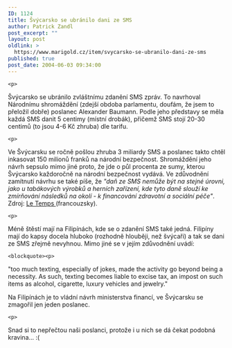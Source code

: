 ```yaml
---
ID: 1124
title: Švýcarsko se ubránilo dani ze SMS
author: Patrick Zandl
post_excerpt: ""
layout: post
oldlink: >
  https://www.marigold.cz/item/svycarsko-se-ubranilo-dani-ze-sms
published: true
post_date: 2004-06-03 09:34:00
---
```

	<p>
Švýcarsko se ubránilo zvláštnímu zdanění SMS zpráv. To navrhoval Národnímu shromáždění (zdejší obdoba parlamentu, doufám, že jsem to přeložil dobře) poslanec Alexander Baumann. Podle jeho představy se měla každá SMS danit 5 centimy (místní drobák), přičemž SMS stojí  20-30 centimů (to jsou 4-6 Kč zhruba) dle tarifu. </p>

	<p>
Ve Švýcarsku se ročně pošlou zhruba 3 miliardy SMS a poslanec takto chtěl inkasovat 150 milionů franků na národní bezpečnost. Shromáždění jeho návrh sepsulo mimo jiné proto, že jde o půl procenta ze sumy, kterou Švýcarsko každoročně na národní bezpečnost vydává. Ve zdůvodnění zamítnutí návrhu se také píše, že <i>"daň ze SMS nemůže být na stejné úrovni, jako u tabákových výrobků a herních zařízení, kde tyto daně slouží ke zmírňování následků na okolí - k financování zdravotní a sociální péče"</i>. Zdroj: <a href="http://www.letemps.ch/template/static.asp?ats=20040601114704157172019048030.xml">Le Temps </a>(francouzsky).</p>

	<p>
Méně štěstí mají na Filipínách, kde se o zdanění SMS také jedná. Filipíny mají do kapsy docela hluboko (rozhodně hlouběji, než švýcaři) a tak se dani ze SMS zřejmě nevyhnou. Mimo jiné se v jejím zdůvodnění uvádí: </p>

	<blockquote><p>
"too much texting, especially of jokes, made the activity go beyond being a necessity. As such, texting becomes liable to excise tax, an impost on such items as alcohol, cigarette, luxury vehicles and jewelry." </p>
</blockquote>
	<p>
Na Filipínách je to vládní návrh ministerstva financí, ve Švýcarsku se zmagořil jen jeden poslanec. </p>

	<p>
Snad si to nepřečtou naši poslanci, protože i u nich se dá čekat podobná kravina... :(
</p>
